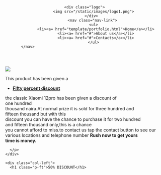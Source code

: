 <!DOCTYPE html>
<html lang="en">
<head>
    <meta charset="UTF-8">
    <meta name="viewport" content="width=device-width, initial-scale=1.0">
    <title>phone servises</title>
    <link rel="stylesheet" href="/static/portfolio.css">
</head>
<body>
  <header>
    
    <div class="logo">
            <img src="/static/images/logo1.png">
          </div>
           <nav class="nav-link">
            <ul>
              <li><a= href="template/portfolio.html">Home</a></li>
              <li><a= href="#">About us</a></li>
              <li><a= href="#">Contacts</a></li>
            </ul>
           </nav>                                                                                                                                                                                                                                                                                     
  </header>
  <main>
    <div class="col-right">
      <img src="/static/images/logo2.png">
      <p class="pas">
        This product has been given a<nav><ul><li><a href="template/discount.html"><b>Fifty percent discount</b></a></li>
        </ul>
        </nav>
        the classic Xiaomi 12pro has been given a discount of<br> one hundred
        <br>thousand naira.At normal prize it is sold for three hundred and
        <br>fifteen thousand but with this <br>discount you can have the chance to
        purchase it for two hundred<br> and fifteen thousand only,this is a chance
        <br>you cannot afford to miss.to contact us tap the contact button to 
         see our various locations and telephone number <b>Rush now to get yours
          <br>time is money.
        </b>


      </p>
    </div>
    
    <div class="col-left">
      <h1 class="p-ft">50% DISCOUNT</h1>
    
    
  </main>
  <footer>

  </footer>  
</body>
</html>
